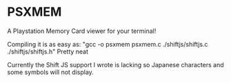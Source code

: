# PSXMEM
A Playstation Memory Card viewer for your terminal!

Compiling it is as easy as: "gcc -o psxmem psxmem.c ./shiftjs/shiftjs.c ./shiftjs/shiftjs.h"
Pretty neat

Currently the Shift JS support I wrote is lacking so Japanese characters and some symbols will not display.
